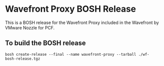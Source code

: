 # Wavefront Proxy BOSH Release

This is a BOSH release for the Wavefront Proxy included in the Wavefront by VMware Nozzle for PCF.

## To build the BOSH release
`bosh create-release --final --name wavefront-proxy --tarball ./wf-bosh-release.tgz`
